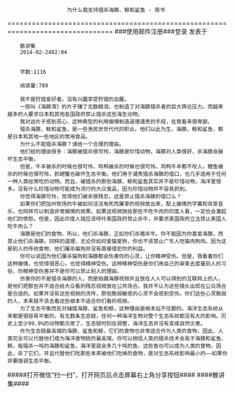                        为什么我支持猎杀海豚、鲸和鲨鱼 - 简书
================================================================================
###使用邮件注册###登录        发表于


        
        散讲集
        2014-02-2402:04


        字数:1116

        阅读量:789

        我不是狩猎爱好者。没有兴趣享受狩猎的血腥。
        一部叫《海豚湾》的片子赚了无数眼泪，也制造了对海豚猎杀者的巨大舆论压力。而越来越多的人要求日本和其他各国政府禁止猎杀这些海生动物。
        我对这片子感到恶心，这种典型的利用煽情制造道德谴责的手段，在我看来很卑鄙。
        猎杀海豚、鲸和鲨鱼，是一些渔民世世代代的职业。他们以此为生。海豚、鲸和鲨鱼，都是日本和其他一些地区的常用食品。
        为什么不能猎杀海豚？请给一个合理的理由。
        他们给的理由很多：海豚被猎杀很可怜，海豚是珍惜动物，海豚对人类很好，杀海豚会破坏生态平衡。
        但是，牛羊被杀的时候也很可怜，鸡鸭被杀的时候也很可怜。鸡鸭牛羊都不咬人。鲤鱼被杀的时候也很可怜，抓螃蟹也破坏生态平衡。他们用于谴责猎杀海豚的借口，也几乎适用于任何一种人类经常吃的动物。而且，被猎杀的那些海豚、鲸和鲨鱼其实并不是珍惜动物，海洋里很多。没有什么珍惜动物可能成为流行的大众食品，因为珍惜动物并不容易抓到。
        你觉得海豚可怜，觉得他们被杀很残忍，这是禁止猎杀海豚的借口么？
        如果你们把加州牧场的牛被如何活活电死而屠宰的视频放出来，配上煽情的字幕和背景音乐，也同样可以制造非常煽情的效果。如果这视频放给那些不吃牛肉的印度人看，一定也会激起他们的愤怒。但是，因此印度人就应该呼吁美国政府禁止杀牛，并要求美国政府立法禁止美国人吃牛肉么？
        海豚是他们的食物，所以，他们杀海豚，正如你们杀猪杀牛。你不能因为你喜爱海豚，而禁止他们杀海豚。同样的道理，无论你如何爱猫爱狗，你也不该禁止广东人吃猫肉狗肉。因为这是别人的传统食物，他们屠杀猫狗并没有直接侵犯你的利益。
        你可以说因为他们屠杀猫狗和海豚都会伤害你的心灵，让你精神受伤。但是，我看着你们这种煽情，也觉得很恶心，也觉得精神受伤。这种精神受伤是你们用自己的审美去度量别人的习俗，你精神受伤害并不是你可以禁止别人的理由。
        伤害你的不是猎杀海豚的人，而是拍摄海豚视频并且放在人人可以得到的互联网上的人。是他们把那些并不适合给大众看的残忍视频放在公共场合。我并不认为这些镜头出现在公众场合是合适的。如果并没有这些视频的流传，那些脆弱敏感的心灵不会感到受伤。你们这些心灵脆弱的人，本来就不该去看这些根本不适合你们看的视频。
        为了生态平衡而反对捕猎海豚、鲨鱼和鲸，这种理由是根本站不住脚的。海洋生态系统从来都是很容易平衡的，有无数条生态链，任何一种海洋生物对整个生态系统都没有大的影响。历史上至少99.9%的动物都灭绝了，生态链时刻在调整，海洋生态并没有变成自然灾害。
        作为生态链最高端的海豚、鲨鱼和鲸，它们的食物也非常适合作为人类的食物，因此，人类完全可以代替他们成为海洋食物链的最高端，你可以相信人类的猎杀技术会高于海豚和鲨鱼、鲸。每猎杀一吨的海豚和鲨鱼，海洋里就会多几十吨的鱼，这些鱼也可以成为人类的食物。因此，杀了它们，并且代替他们吃那些本来被他们吃掉的食物，是对生态系统影响最小的——如果你非要强调生态平衡。
#####打开微信“扫一扫”，打开网页后点击屏幕右上角分享按钮####
        ####散讲集####
      